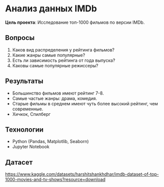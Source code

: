 # Анализ данных IMDb  

 **Цель проекта**: Исследование топ-1000 фильмов по версии IMDb.  

## Вопросы  
1. Каков вид распределения у рейтинга фильмов? 
2. Какие жанры самые популярные?
3. Есть ли зависимость рейтинга от года выпуска?
4. Каковы самые популярные режиссеры?

## Результаты  
- Большинство фильмов имеют рейтинг 7-8.  
- Самые частые жанры: драма, комедия.
- Старые фильмы в среднем имеют чуть более высокий рейтинг, чем современные. 
- Хичкок, Спилберг 

## Технологии  
- Python (Pandas, Matplotlib, Seaborn)  
- Jupyter Notebook 

## Датасет
https://www.kaggle.com/datasets/harshitshankhdhar/imdb-dataset-of-top-1000-movies-and-tv-shows?resource=download
